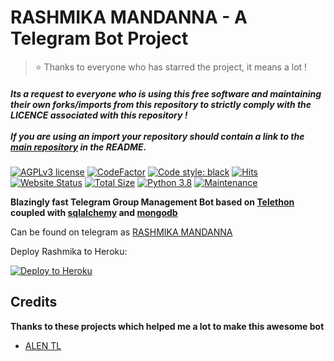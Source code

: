 # RASHMIKA MANDANNA - A Telegram Bot Project

> ⭐️ Thanks to everyone who has starred the project, it means a lot !

##### Its a request to everyone who is using this free software and maintaining their own forks/imports from this repository to strictly comply with the LICENCE associated with this repository !<br /><br />If you are using an import your repository should contain a link to the [main repository](https://github.com/MissJuliaRobot/MissJuliaRobot) in the README.

[![AGPLv3 license](https://img.shields.io/badge/license-AGPL–3.0-red.svg)](https://www.gnu.org/licenses/agpl-3.0.en.html)
[![CodeFactor](https://www.codefactor.io/repository/github/missjuliarobot/missjuliarobot/badge)](https://www.codefactor.io/repository/github/missjuliarobot/missjuliarobot)
[![Code style: black](https://img.shields.io/badge/code%20style-black-000000.svg)](https://github.com/psf/black)
[![Hits](https://hitcounter.pythonanywhere.com/count/tag.svg?url=https%3A%2F%2Fgithub.com%2FMissJuliaRobot%2FMissJuliaRobot.git)](https://github.com/ALENTL/RashmikaBot2)
[![Website Status](https://img.shields.io/website-up-down-green-red/http/missjuliarobot.unaux.com.svg?label=website)](http://missjuliarobot.unaux.com)
[![Total Size](https://github-size-badge.herokuapp.com/MissJuliaRobot/MissJuliaRobot.svg)](https://github.com/ALENTL/RashmikaBot2)
[![Python 3.8](https://img.shields.io/badge/python->=3.8.3-blue.svg)](https://www.python.org/downloads/release/python-383/)
[![Maintenance](https://img.shields.io/badge/maintained-yes-yellow.svg)](https://github.com/ALENTL/RashmikaBot2)

**Blazingly fast Telegram Group Management Bot based on [Telethon](https://github.com/LonamiWebs/Telethon) coupled with [sqlalchemy](https://github.com/sqlalchemy/sqlalchemy) and [mongodb](https://github.com/mongodb/mongo)**

Can be found on telegram as [RASHMIKA MANDANNA](https://t.me/midukkirashmika3_bot)

Deploy Rashmika to Heroku:

<p align="left"><a href="https://heroku.com/deploy?template=https://github.com/ALENTL/RashmikaBot3"> <img src="https://www.herokucdn.com/deploy/button.svg" alt="Deploy to Heroku" /></a></p>

## Credits
**Thanks to these projects which helped me a lot to make this awesome bot**

- [ALEN TL](https://telegram.dog/ALEN_TL)
